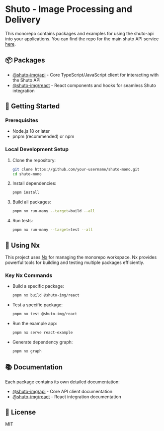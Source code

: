 # Shuto - Image Processing and Delivery

This monorepo contains packages and examples for using the shuto-api into your applications. You can find the repo for the main shuto API service [here](https://github.com/shutolabs/api).

## 📦 Packages

- [@shuto-img/api](packages/api/README.md) - Core TypeScript/JavaScript client for interacting with the Shuto API
- [@shuto-img/react](packages/react/README.md) - React components and hooks for seamless Shuto integration

## 🚀 Getting Started

### Prerequisites

- Node.js 18 or later
- pnpm (recommended) or npm

### Local Development Setup

1. Clone the repository:

   ```bash
   git clone https://github.com/your-username/shuto-mono.git
   cd shuto-mono
   ```

2. Install dependencies:

   ```bash
   pnpm install
   ```

3. Build all packages:

   ```bash
   pnpm nx run-many --target=build --all
   ```

4. Run tests:
   ```bash
   pnpm nx run-many --target=test --all
   ```

## 🔧 Using Nx

This project uses [Nx](https://nx.dev) for managing the monorepo workspace. Nx provides powerful tools for building and testing multiple packages efficiently.

### Key Nx Commands

- Build a specific package:

  ```bash
  pnpm nx build @shuto-img/react
  ```

- Test a specific package:

  ```bash
  pnpm nx test @shuto-img/react
  ```

- Run the example app:

  ```bash
  pnpm nx serve react-example
  ```

- Generate dependency graph:
  ```bash
  pnpm nx graph
  ```

## 📚 Documentation

Each package contains its own detailed documentation:

- [@shuto-img/api](packages/api/README.md) - Core API client documentation
- [@shuto-img/react](packages/react/README.md) - React integration documentation

## 📝 License

MIT

